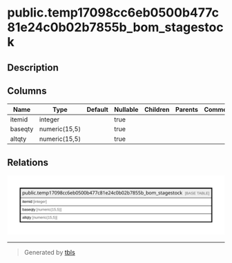 # public.temp17098cc6eb0500b477c81e24c0b02b7855b_bom_stagestock

## Description

## Columns

| Name | Type | Default | Nullable | Children | Parents | Comment |
| ---- | ---- | ------- | -------- | -------- | ------- | ------- |
| itemid | integer |  | true |  |  |  |
| baseqty | numeric(15,5) |  | true |  |  |  |
| altqty | numeric(15,5) |  | true |  |  |  |

## Relations

![er](public.temp17098cc6eb0500b477c81e24c0b02b7855b_bom_stagestock.svg)

---

> Generated by [tbls](https://github.com/k1LoW/tbls)
